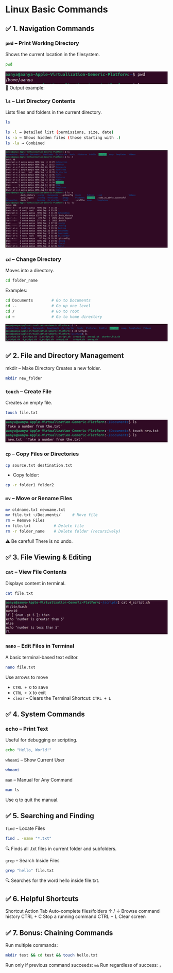 # Linux Basic Commands
## ✅ 1. Navigation Commands
### `pwd` – Print Working Directory
Shows the current location in the filesystem.
```bash
pwd
```
![alttext](./images/pwd.png)
📌 Output example:

### `ls` – List Directory Contents
Lists files and folders in the current directory.
```bash
ls
```

```bash
ls -l → Detailed list (permissions, size, date)
ls -a → Shows hidden files (those starting with .)
ls -la → Combined
```
![alttext](./images/ls.png)

### `cd` – Change Directory
Moves into a directory.
```bash
cd folder_name
```
Examples:
```bash
cd Documents        # Go to Documents
cd ..               # Go up one level
cd /                # Go to root
cd ~                # Go to home directory
```
![alttext](./images/cd.png)

## ✅ 2. File and Directory Management
mkdir – Make Directory
Creates a new folder.
```bash
mkdir new_folder
```

### `touch` – Create File
Creates an empty file.
```bash
touch file.txt
```
![alttext](./images/tch.png)

### `cp` – Copy Files or Directories
```bash
cp source.txt destination.txt
```
* Copy folder:
```bash
cp -r folder1 folder2
```

### `mv` – Move or Rename Files
```bash
mv oldname.txt newname.txt
mv file.txt ~/Documents/     # Move file
rm – Remove Files
rm file.txt          # Delete file
rm -r folder_name    # Delete folder (recursively)
```
⚠️ Be careful! There is no undo.

## ✅ 3. File Viewing & Editing
### `cat` – View File Contents
Displays content in terminal.
```bash
cat file.txt
```
![alttext](./images/cat.png)
### `nano` – Edit Files in Terminal
A basic terminal-based text editor.
```bash
nano file.txt
```

Use arrows to move
- `CTRL + O` to save
- `CTRL + X` to exit
- `clear` – Clears the Terminal
Shortcut: `CTRL + L`

## ✅ 4. System Commands
### echo – Print Text
Useful for debugging or scripting.

```bash
echo "Hello, World!"
```
`whoami` – Show Current User
```bash
whoami
```
`man` – Manual for Any Command
```bash
man ls
```
Use q to quit the manual.

## ✅ 5. Searching and Finding
`find` – Locate Files
```bash
find . -name "*.txt"
```
🔍 Finds all .txt files in current folder and subfolders.

`grep` – Search Inside Files
```bash
grep "hello" file.txt
```
🔍 Searches for the word hello inside file.txt.

## ✅ 6. Helpful Shortcuts
Shortcut	Action
Tab	Auto-complete files/folders
↑ / ↓	Browse command history
CTRL + C	Stop a running command
CTRL + L	Clear screen

## ✅ 7. Bonus: Chaining Commands
Run multiple commands:
```bash
mkdir test && cd test && touch hello.txt
```
Run only if previous command succeeds: `&&`
Run regardless of success: `;`
